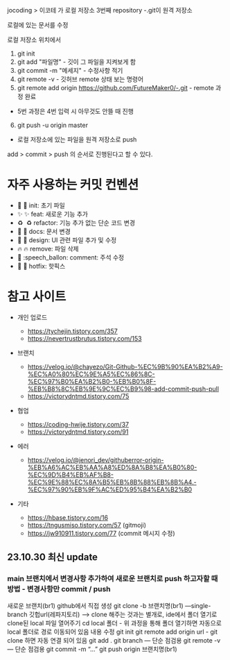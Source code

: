 jocoding > 이코테 가 로컬 저장소
3번째 repository -.git이 원격 저장소

로컬에 있는 문서를 수정

로컬 저장소 위치에서
1. git init
2. git add "파일명" - 깃이 그 파일을 지켜보게 함
3. git commit -m "메세지" - 수정사항 적기
4. git remote -v - 깃허브 remote 상태 보는 명령어
5. git remote add origin https://github.com/FutureMaker0/-.git - remote 과정 완료
- 5번 과정은 4번 입력 시 아무것도 안뜰 때 진행
6. git push -u origin master 
- 로컬 저장소에 있는 파일을 원격 저장소로 push

add > commit > push 의 순서로 진행된다고 할 수 있다.


# 자주 사용하는 커밋 컨벤션
  - 🎉 :tada: init: 초기 파일
  - ✨ :sparkles: feat: 새로운 기능 추가
  - ♻️  :recycle: refactor: 기능 추가 없는 단순 코드 변경
  - 📝 :memo: docs: 문서 변경
  - 💄 :lipstick: design: UI 관련 파일 추가 및 수정
  - 🔥 :fire: remove: 파일 삭제
  - 💬 :speech_ballon: comment: 주석 수정
  - 🚧 :construction: hotfix: 핫픽스


# 참고 사이트
- 개인 업로드
  - https://tychejin.tistory.com/357
  - https://nevertrustbrutus.tistory.com/153

- 브랜치
  - https://velog.io/@chayezo/Git-Github-%EC%9B%90%EA%B2%A9-%EC%A0%80%EC%9E%A5%EC%86%8C-%EC%97%B0%EA%B2%B0-%EB%B0%8F-%EB%B8%8C%EB%9E%9C%EC%B9%98-add-commit-push-pull
  - https://victorydntmd.tistory.com/75

- 협업
  - https://coding-hwije.tistory.com/37
  - https://victorydntmd.tistory.com/91

- 에러
  - https://velog.io/@jenori_dev/githuberror-origin-%EB%A6%AC%EB%AA%A8%ED%8A%B8%EA%B0%80-%EC%9D%B4%EB%AF%B8-%EC%9E%88%EC%8A%B5%EB%8B%88%EB%8B%A4.-%EC%97%90%EB%9F%AC%ED%95%B4%EA%B2%B0

- 기타
  - https://hbase.tistory.com/16
  - https://tngusmiso.tistory.com/57 (gitmoji)
  - https://jw910911.tistory.com/77 (commit 메시지 수정)
 

## 23.10.30 최신 update
### main 브랜치에서 변경사항 추가하여 새로운 브랜치로 push 하고자할 때 방법 - 변경사항만 commit / push

새로운 브랜치(br1) github에서 직접 생성
git clone -b 브랜치명(br1) —single-branch 깃헙url(레파지토리)
—> clone 해주는 것과는 별개로, ide에서 폴더 열기로 clone된 local 파일 열어주기
cd local 폴더 - 위 과정을 통해 폴더 열기하면 자동으로 local 폴더로 경로 이동되어 있음
내용 수정
git init
git remote add origin url - git clone 하면 자동 연결 되어 있음
git add .
git branch        — 단순 점검용
git remote -v   — 단순 점검용
git commit -m “…”
git push origin 브랜치명(br1)
